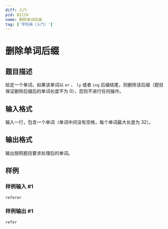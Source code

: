 ```yaml
---
diff: 入门
pid: B2119
name: 删除单词后缀
tag: ['字符串（入门）']
---
```

# 删除单词后缀
## 题目描述

给定一个单词，如果该单词以 `er` 、 `ly` 或者 `ing` 后缀结尾，则删除该后缀（题目保证删除后缀后的单词长度不为 $0$），否则不进行任何操作。
## 输入格式

输入一行，包含一个单词（单词中间没有空格，每个单词最大长度为 $32$）。
## 输出格式

输出按照题目要求处理后的单词。
## 样例

### 样例输入 #1
```
referer

```
### 样例输出 #1
```
refer

```
